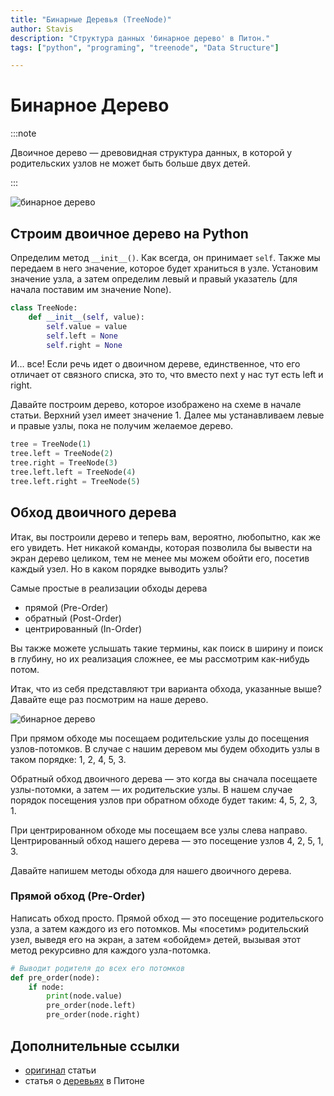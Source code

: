 ```yaml
---
title: "Бинарные Деревья (TreeNode)"
author: Stavis
description: "Структура данных 'бинарное дерево' в Питон."
tags: ["python", "programing", "treenode", "Data Structure"]

---
```


# Бинарное Дерево

:::note

Двоичное дерево — древовидная структура данных, в которой у родительских узлов не может быть больше двух детей.

:::

![бинарное дерево](https://lh3.googleusercontent.com/CXlnzCN4-mguzoUDwWmbg6BrgDPBs20fpa3NUob7gI6rxBVnpYs7CBcCpSEOuUotobn7AWIqY_bkiDjQi4naKNOiGdxdAG9DnnOePvNhXxuX-mp2dJPmo4rAGpZRLsIftLG-C4Db)

## Строим двоичное дерево на Python

Определим метод `__init__()`. Как всегда, он принимает `self`. Также мы передаем в него значение, которое будет храниться в узле.
Установим значение узла, а затем определим левый и правый указатель (для начала поставим им значение None).

```python
class TreeNode:
    def __init__(self, value):
        self.value = value
        self.left = None
        self.right = None
```

И… все! Если речь идет о двоичном дереве, единственное, что его отличает от связного списка, это то, что вместо next у нас тут есть left и right.

Давайте построим дерево, которое изображено на схеме в начале статьи. 
Верхний узел имеет значение 1. Далее мы устанавливаем левые и правые узлы, пока не получим желаемое дерево.


```python
tree = TreeNode(1)
tree.left = TreeNode(2)
tree.right = TreeNode(3)
tree.left.left = TreeNode(4)
tree.left.right = TreeNode(5)
```

## Обход двоичного дерева

Итак, вы построили дерево и теперь вам, вероятно, любопытно, как же его увидеть. Нет никакой команды, которая позволила бы вывести на экран дерево целиком, тем не менее мы можем обойти его, посетив каждый узел. Но в каком порядке выводить узлы?

Самые простые в реализации обходы дерева

- прямой (Pre-Order)
- обратный (Post-Order)
- центрированный (In-Order)

Вы также можете услышать такие термины, как поиск в ширину и поиск в глубину, но их реализация сложнее, ее мы рассмотрим как-нибудь потом.

Итак, что из себя представляют три варианта обхода, указанные выше? Давайте еще раз посмотрим на наше дерево.

![бинарное дерево](https://lh3.googleusercontent.com/CXlnzCN4-mguzoUDwWmbg6BrgDPBs20fpa3NUob7gI6rxBVnpYs7CBcCpSEOuUotobn7AWIqY_bkiDjQi4naKNOiGdxdAG9DnnOePvNhXxuX-mp2dJPmo4rAGpZRLsIftLG-C4Db)

При прямом обходе мы посещаем родительские узлы до посещения узлов-потомков. В случае с нашим деревом мы будем обходить узлы в таком порядке: 1, 2, 4, 5, 3.

Обратный обход двоичного дерева — это когда вы сначала посещаете узлы-потомки, а затем — их родительские узлы. В нашем случае порядок посещения узлов при обратном обходе будет таким: 4, 5, 2, 3, 1.

При центрированном обходе мы посещаем все узлы слева направо. Центрированный обход нашего дерева — это посещение узлов 4, 2, 5, 1, 3.

Давайте напишем методы обхода для нашего двоичного дерева.

### Прямой обход (Pre-Order)

Написать обход просто. Прямой обход — это посещение родительского узла, а затем каждого из его потомков. 
Мы «посетим» родительский узел, выведя его на экран, а затем «обойдем» детей, вызывая этот метод рекурсивно для каждого узла-потомка.

```python
# Выводит родителя до всех его потомков
def pre_order(node):
    if node:
        print(node.value)
        pre_order(node.left)
        pre_order(node.right)
```

## Дополнительные ссылки

- [оригинал](https://pythonist.ru/obhod-dvoichnogo-dereva-na-python/) статьи
- статья о [деревьях](https://andorei.github.io/learnwithpython.ru2e/ch19.html) в Питоне

